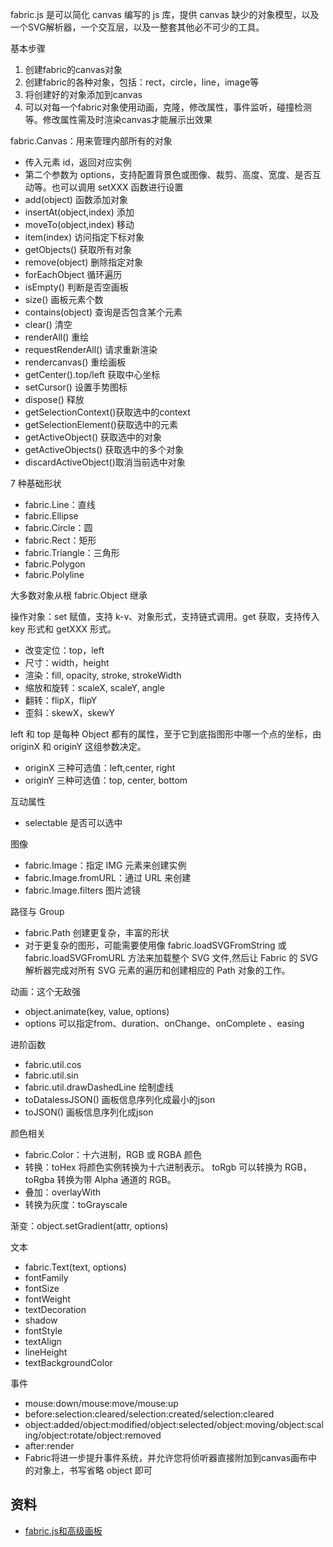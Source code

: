 fabric.js 是可以简化 canvas 编写的 js 库，提供 canvas 缺少的对象模型，以及一个SVG解析器，一个交互层，以及一整套其他必不可少的工具。

基本步骤
1. 创建fabric的canvas对象
2. 创建fabric的各种对象，包括：rect，circle，line，image等
3. 将创建好的对象添加到canvas
4. 可以对每一个fabric对象使用动画，克隆，修改属性，事件监听，碰撞检测等。修改属性需及时渲染canvas才能展示出效果

fabric.Canvas：用来管理内部所有的对象
* 传入元素 id，返回对应实例
* 第二个参数为 options，支持配置背景色或图像、裁剪、高度、宽度、是否互动等。也可以调用 setXXX 函数进行设置
* add(object) 函数添加对象
* insertAt(object,index) 添加
* moveTo(object,index) 移动
* item(index) 访问指定下标对象
* getObjects() 获取所有对象
* remove(object) 删除指定对象
* forEachObject 循环遍历
* isEmpty() 判断是否空画板
* size() 画板元素个数
* contains(object) 查询是否包含某个元素
* clear() 清空
* renderAll() 重绘
* requestRenderAll() 请求重新渲染
* rendercanvas() 重绘画板
* getCenter().top/left 获取中心坐标
* setCursor() 设置手势图标
* dispose() 释放
* getSelectionContext()获取选中的context
* getSelectionElement()获取选中的元素
* getActiveObject() 获取选中的对象
* getActiveObjects() 获取选中的多个对象
* discardActiveObject()取消当前选中对象

7 种基础形状
* fabric.Line：直线
* fabric.Ellipse
* fabric.Circle：圆
* fabric.Rect：矩形
* fabric.Triangle：三角形
* fabric.Polygon
* fabric.Polyline

大多数对象从根 fabric.Object 继承

操作对象：set 赋值，支持 k-v、对象形式，支持链式调用。get 获取，支持传入 key 形式和 getXXX 形式。
* 改变定位：top，left
* 尺寸：width，height
* 渲染：fill, opacity, stroke, strokeWidth
* 缩放和旋转：scaleX, scaleY, angle
* 翻转：flipX，flipY
* 歪斜：skewX，skewY

left 和 top 是每种 Object 都有的属性，至于它到底指图形中哪一个点的坐标，由 originX 和 originY 这组参数决定。
* originX 三种可选值：left,center, right
* originY 三种可选值：top, center, bottom

互动属性
* selectable 是否可以选中

图像
* fabric.Image：指定 IMG 元素来创建实例
* fabric.Image.fromURL：通过 URL 来创建
* fabric.Image.filters 图片滤镜

路径与 Group
* fabric.Path 创建更复杂，丰富的形状
* 对于更复杂的图形，可能需要使用像 fabric.loadSVGFromString 或 fabric.loadSVGFromURL 方法来加载整个 SVG 文件,然后让 Fabric 的 SVG 解析器完成对所有 SVG 元素的遍历和创建相应的 Path 对象的工作。

动画：这个无敌强
* object.animate(key, value, options)
* options 可以指定from、duration、onChange、onComplete 、easing

进阶函数
* fabric.util.cos
* fabric.util.sin
* fabric.util.drawDashedLine 绘制虚线
* toDatalessJSON() 画板信息序列化成最小的json
* toJSON() 画板信息序列化成json

颜色相关
* fabric.Color：十六进制，RGB 或 RGBA 颜色
* 转换：toHex 将颜色实例转换为十六进制表示。 toRgb 可以转换为 RGB，toRgba 转换为带 Alpha 通道的 RGB。
* 叠加：overlayWith
* 转换为灰度：toGrayscale

渐变：object.setGradient(attr, options)

文本
* fabric.Text(text, options)
* fontFamily
* fontSize
* fontWeight
* textDecoration
* shadow
* fontStyle
* textAlign
* lineHeight
* textBackgroundColor

事件
* mouse:down/mouse:move/mouse:up
* before:selection:cleared/selection:created/selection:cleared
* object:added/object:modified/object:selected/object:moving/object:scaling/object:rotate/object:removed
* after:render
* Fabric将进一步提升事件系统，并允许您将侦听器直接附加到canvas画布中的对象上，书写省略 object 即可

## 资料
* [fabric.js和高级画板](https://blog.csdn.net/sufu1065/article/details/80116758)